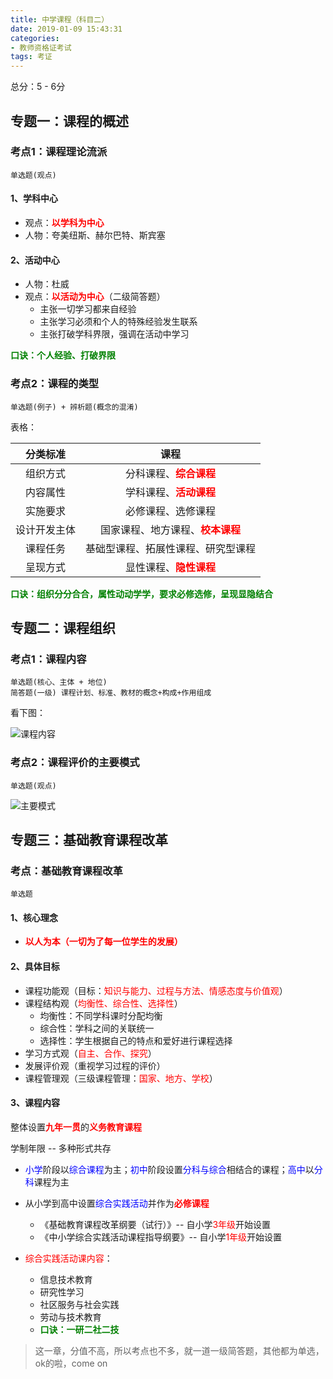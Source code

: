 ```yaml
---
title: 中学课程（科目二）
date: 2019-01-09 15:43:31
categories:
- 教师资格证考试
tags: 考证
---
```


总分：5 - 6分

## 专题一：课程的概述

### 考点1：课程理论流派

```
单选题(观点)
```

#### 1、学科中心

* 观点：<span style='color:red'>**以学科为中心**</span>
* 人物：夸美纽斯、赫尔巴特、斯宾塞

#### 2、活动中心

* 人物：杜威
* 观点：<span style='color:red'>**以活动为中心**</span>（二级简答题）
  * 主张一切学习都来自经验
  * 主张学习必须和个人的特殊经验发生联系
  * 主张打破学科界限，强调在活动中学习

 <span style='color:green'>**口诀：个人经验、打破界限**</span>

### 考点2：课程的类型

```
单选题(例子) + 辨析题(概念的混淆)
```

表格：

|   分类标准   |                             课程                             |
| :----------: | :----------------------------------------------------------: |
|   组织方式   |    分科课程、<span style='color:red'>**综合课程**</span>     |
|   内容属性   |    学科课程、<span style='color:red'>**活动课程**</span>     |
|   实施要求   |                      必修课程、选修课程                      |
| 设计开发主体 | 国家课程、地方课程、<span style='color:red'>**校本课程**</span> |
|   课程任务   |              基础型课程、拓展性课程、研究型课程              |
|   呈现方式   |    显性课程、<span style='color:red'>**隐性课程**</span>     |

 <span style='color:green'>**口诀：组织分分合合，属性动动学学，要求必修选修，呈现显隐结合**</span>



## 专题二：课程组织

### 考点1：课程内容

```
单选题(核心、主体 + 地位)
简答题(一级) 课程计划、标准、教材的概念+构成+作用组成
```

看下图：

![课程内容](https://blogres.yuti.site/Teach-CourseContent.jpg)

### 考点2：课程评价的主要模式

```
单选题(观点)
```

![主要模式](https://blogres.yuti.site/Teach-Mainmodule.jpg)

## 专题三：基础教育课程改革

### 考点：基础教育课程改革

```
单选题
```



#### 1、核心理念

* <span style='color:red'>**以人为本（一切为了每一位学生的发展）**</span>

#### 2、具体目标

* 课程功能观（目标：<span style='color:red'>知识与能力、过程与方法、情感态度与价值观</span>）
* 课程结构观（<span style='color:red'>均衡性、综合性、选择性</span>）
  * 均衡性：不同学科课时分配均衡
  * 综合性：学科之间的关联统一
  * 选择性：学生根据自己的特点和爱好进行课程选择
* 学习方式观（<span style='color:red'>自主、合作、探究</span>）
* 发展评价观（重视学习过程的评价）
* 课程管理观（三级课程管理：<span style='color:red'>国家、地方、学校</span>）

#### 3、课程内容

整体设置<span style='color:red'>**九年一贯**</span>的<span style='color:red'>**义务教育课程**</span>

学制年限  --  多种形式共存

* <span style='color:blue'>小学</span>阶段以<span style='color:blue'>综合课程</span>为主；<span style='color:blue'>初中</span>阶段设置<span style='color:blue'>分科与综合</span>相结合的课程；<span style='color:blue'>高中</span>以<span style='color:blue'>分科</span>课程为主

* 从小学到高中设置<span style='color:blue'>综合实践活动</span>并作为<span style='color:red'>**必修课程**</span>

  * 《基础教育课程改革纲要（试行）》-- 自小学<span style='color:red'>3年级</span>开始设置
  * 《中小学综合实践活动课程指导纲要》-- 自小学<span style='color:red'>1年级</span>开始设置

* <span style='color:red'>综合实践活动课内容</span>：

  * 信息技术教育
  * 研究性学习
  * 社区服务与社会实践
  * 劳动与技术教育
  *  <span style='color:green'>**口诀：一研二社二技**</span>

  

> 这一章，分值不高，所以考点也不多，就一道一级简答题，其他都为单选，ok的啦，come on